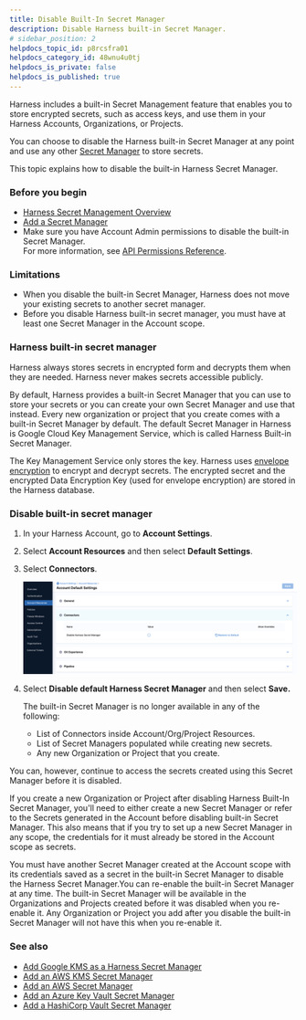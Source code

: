 ```yaml
---
title: Disable Built-In Secret Manager
description: Disable Harness built-in Secret Manager.
# sidebar_position: 2
helpdocs_topic_id: p8rcsfra01
helpdocs_category_id: 48wnu4u0tj
helpdocs_is_private: false
helpdocs_is_published: true
---
```


Harness includes a built-in Secret Management feature that enables you to store encrypted secrets, such as access keys, and use them in your Harness Accounts, Organizations, or Projects.

You can choose to disable the Harness built-in Secret Manager at any point and use any other [Secret Manager](./5-add-secrets-manager.md) to store secrets.

This topic explains how to disable the built-in Harness Secret Manager.

### Before you begin

* [Harness Secret Management Overview](../6_Security/1-harness-secret-manager-overview.md)
* [Add a Secret Manager](../6_Security/5-add-secrets-manager.md)
* Make sure you have Account Admin permissions to disable the built-in Secret Manager.  
For more information, see [API Permissions Reference](../4_Role-Based-Access-Control/ref-access-management/api-permissions-reference.md).

### Limitations

* When you disable the built-in Secret Manager, Harness does not move your existing secrets to another secret manager.
* Before you disable Harness built-in secret manager, you must have at least one Secret Manager in the Account scope.

### Harness built-in secret manager

Harness always stores secrets in encrypted form and decrypts them when they are needed. Harness never makes secrets accessible publicly.

By default, Harness provides a built-in Secret Manager that you can use to store your secrets or you can create your own Secret Manager and use that instead. Every new organization or project that you create comes with a built-in Secret Manager by default. The default Secret Manager in Harness is Google Cloud Key Management Service, which is called Harness Built-in Secret Manager.

The Key Management Service only stores the key. Harness uses [envelope encryption](https://cloud.google.com/kms/docs/envelope-encryption) to encrypt and decrypt secrets. The encrypted secret and the encrypted Data Encryption Key (used for envelope encryption) are stored in the Harness database. 

### Disable built-in secret manager

1. In your Harness Account, go to **Account Settings**.
2. Select **Account Resources** and then select **Default Settings**.
3. Select **Connectors**.

   ![](./static/disable-secretmanager-option.png)

4. Select **Disable default Harness Secret Manager** and then select **Save.**

   The built-in Secret Manager is no longer available in any of the following:

   * List of Connectors inside Account/Org/Project Resources.
   * List of Secret Managers populated while creating new secrets.
   * Any new Organization or Project that you create.

You can, however, continue to access the secrets created using this Secret Manager before it is disabled.

If you create a new Organization or Project after disabling Harness Built-In Secret Manager, you'll need to either create a new Secret Manager or refer to the Secrets generated in the Account before disabling built-in Secret Manager. This also means that if you try to set up a new Secret Manager in any scope, the credentials for it must already be stored in the Account scope as secrets.

You must have another Secret Manager created at the Account scope with its credentials saved as a secret in the built-in Secret Manager to disable the Harness Secret Manager.You can re-enable the built-in Secret Manager at any time. The built-in Secret Manager will be available in the Organizations and Projects created before it was disabled when you re-enable it. Any Organization or Project you add after you disable the built-in Secret Manager will not have this when you re-enable it.

### See also

* [Add Google KMS as a Harness Secret Manager](../6_Security/10-add-google-kms-secrets-manager.md)
* [Add an AWS KMS Secret Manager](../6_Security/7-add-an-aws-kms-secrets-manager.md)
* [Add an AWS Secret Manager](../6_Security/6-add-an-aws-secret-manager.md)
* [Add an Azure Key Vault Secret Manager](../6_Security/8-azure-key-vault.md)
* [Add a HashiCorp Vault Secret Manager](../6_Security/12-add-hashicorp-vault.md)


